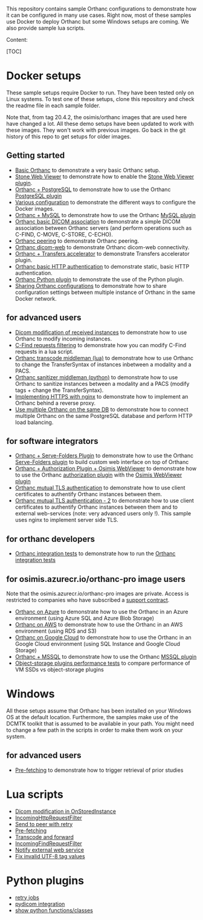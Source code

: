 This repository contains sample Orthanc configurations to demonstrate how it can be configured in many use cases.  Right now, most of these samples use Docker to deploy Orthanc but some Windows setups are coming.
We also provide sample lua scripts.

Content:

[TOC]


# Docker setups

These sample setups require Docker to run.  They have been tested only on Linux systems.  To test one of these setups, clone this repository and check the readme file in each sample folder.

Note that, from tag 20.4.2, the osimis/orthanc images that are used here have changed a lot.  All these demo setups have been updated to work with these images.  They
won't work with previous images.  Go back in the git history of this repo to get setups for older images.

## Getting started
- [Basic Orthanc](docker/basic) to demonstrate a very basic Orthanc setup.
- [Stone Web Viewer](docker/stone-viewer) to demonstrate how to enable the [Stone Web Viewer plugin](http://book.orthanc-server.com/plugins/stone-webviewer.html).
- [Orthanc + PostgreSQL](docker/postgresql) to demonstrate how to use the Orthanc [PostgreSQL plugin](http://book.orthanc-server.com/plugins/postgresql.html)
- [Various configuration](docker/all-usages) to demonstrate the different ways to configure the Docker images.
- [Orthanc + MySQL](docker/mysql) to demonstrate how to use the Orthanc [MySQL plugin](http://book.orthanc-server.com/plugins/mysql.html)
- [Orthanc basic DICOM association](docker/dicom-association) to demonstrate a simple DICOM association between Orthanc servers (and perform operations such as C-FIND, C-MOVE, C-STORE, C-ECHO).
- [Orthanc peering](docker/peering) to demonstrate Orthanc peering.
- [Orthanc dicom-web](docker/dicom-web) to demonstrate Orthanc dicom-web connectivity.
- [Orthanc + Transfers accelerator](docker/transfers-accelerator) to demonstrate Transfers accelerator plugin.
- [Orthanc basic HTTP authentication](docker/basic-authentication) to demonstrate static, basic HTTP authentication.
- [Orthanc Python plugin](docker/python) to demonstrate the use of the Python plugin.
- [Sharing Orthanc configurations](docker/share-docker-compose-env-file) to demonstrate how to share configuration settings between multiple instance of Orthanc in the same Docker network.

## for advanced users
- [Dicom modification of received instances](docker/modify-instances) to demonstrate how to use Orthanc to modify incoming instances.
- [C-Find requests filtering](docker/dicom-cfind-filter-lua) to demonstrate how you can modify C-Find requests in a lua script.
- [Orthanc transcode middleman (lua)](docker/transcode-middleman) to demonstrate how to use Orthanc to change the TransferSyntax of instances inbetween a modality and a PACS.
- [Orthanc sanitizer middleman (python)](docker/sanitize-middleman-python) to demonstrate how to use Orthanc to sanitize instances between a modality and a PACS (modify tags + change the TransferSyntax).
- [Implementing HTTPS with nginx](docker/tls-with-nginx) to demonstrate how to implement an Orthanc behind a reverse proxy.
- [Use multiple Orthanc on the same DB](docker/multiple-orthancs-on-same-db) to demonstrate how to connect multiple Orthanc on the same PostgreSQL database and perform HTTP load balancing.

## for software integrators
- [Orthanc + Serve-Folders Plugin](docker/serve-folders) to demonstrate how to use the Orthanc [Serve-Folders plugin](http://book.orthanc-server.com/plugins/serve-folders.html) to build custom web interface on top of Orthanc
- [Orthanc + Authorization Plugin + Osimis WebViewer](docker/authorization-plugin-viewer-query-args) to demonstrate how to use the Orthanc [authorization plugin](http://book.orthanc-server.com/plugins/authorization.html) with the [Osimis WebViewer plugin](https://bitbucket.org/osimis/osimis-webviewer-plugin/src/master/)
- [Orthanc mutual TLS authentication](docker/tls-mutual-auth) to demonstrate how to use client certificates to authentify Orthanc instances between them.
- [Orthanc mutual TLS authentication - 2](docker/full-tls) to demonstrate how to use client certificates to authentify Orthanc instances between them and to external web-services (note: very advanced users only !).  This sample uses nginx to implement
  server side TLS.

## for orthanc developers
- [Orthanc integration tests](docker/orthanc-integration-tests) to demonstrate how to run the [Orthanc integration tests](https://bitbucket.org/sjodogne/orthanc-tests)

## for osimis.azurecr.io/orthanc-pro image users

Note that the osimis.azurecr.io/orthanc-pro images are private.  Access is restricted to companies who have subscribed a [support contract](https://www.osimis.io/en/services.html).

- [Orthanc on Azure](docker/azure) to demonstrate how to use the Orthanc in an Azure environment (using Azure SQL and Azure Blob Storage)
- [Orthanc on AWS](docker/aws) to demonstrate how to use the Orthanc in an AWS environment (using RDS and S3)
- [Orthanc on Google Cloud](docker/google-cloud-storage) to demonstrate how to use the Orthanc in an Google Cloud environment (using SQL Instance and Google Cloud Storage)
- [Orthanc + MSSQL](docker/mssql) to demonstrate how to use the Orthanc [MSSQL plugin](https://osimis.atlassian.net/wiki/spaces/OKB/pages/302743840/MSSQL+Index+plugin)
- [Object-storage plugins performance tests](docker/performance-tests) to compare performance of VM SSDs vs object-storage plugins


# Windows

All these setups assume that Orthanc has been installed on your Windows OS at the default location.
Furthermore, the samples make use of the DCMTK toolkit that is assumed to be available in your path.
You might need to change a few path in the scripts in order to make them work on your system.

## for advanced users
- [Pre-fetching](windows/prefetching) to demonstrate how to trigger retrieval of prior studies


# Lua scripts

- [Dicom modification in OnStoredInstance](docker/modify-instances/modify.lua)
- [IncomingHttpRequestFilter](lua-samples/filter-http.lua)
- [Send to peer with retry](lua-samples/send-to-peer-with-retry.lua)
- [Pre-fetching](windows/prefetching/prefetching.lua)
- [Transcode and forward](docker/transcode-middleman/orthanc-middleman/transcodeAndForward.lua)
- [IncomingFindRequestFilter](docker/dicom-cfind-filter-lua/orthanc-b/cfind-filter.lua)
- [Notify external web service](docker/full-tls/orthanc-b/notify-external-web-service.lua)
- [Fix invalid UTF-8 tag values](lua-samples/sanitizeInvalidUtf8TagValues.lua)

# Python plugins

- [retry jobs](python-samples/job-retries.py)
- [pydicom integration](docker/python/orthanc/test.py)
- [show python functions/classes](python-samples/doc.py)
